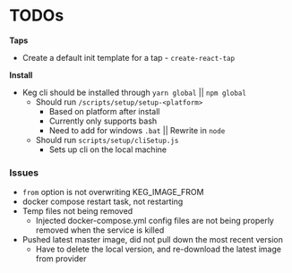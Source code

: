 # TODOs

**Taps**
  * Create a default init template for a tap - `create-react-tap`

**Install**
* Keg cli should be installed through `yarn global` || `npm global`
  * Should run `/scripts/setup/setup-<platform>`
    * Based on platform after install
    * Currently only supports bash
    * Need to add for windows `.bat` || Rewrite in `node`
  * Should run `scripts/setup/cliSetup.js`
    * Sets up cli on the local machine

### Issues
* `from` option is not overwriting KEG_IMAGE_FROM 
* docker compose restart task, not restarting
* Temp files not being removed
  * Injected docker-compose.yml config files are not being properly removed when the service is killed
* Pushed latest master image, did not pull down the most recent version
  * Have to delete the local version, and re-download the latest image from provider